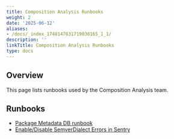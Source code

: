 ```yaml
---
title: Composition Analysis Runbooks
weight: 2
date: '2025-06-12'
aliases:
- /docs/_index_1748147631719030165_1_1/
description: ''
linkTitle: Composition Analysis Runbooks
type: docs
---
```


## Overview

This page lists runbooks used by the Composition Analysis team.

## Runbooks

* [Package Metadata DB runbook](https://gitlab.com/gitlab-org/security-products/license-db/deployment/-/tree/main/docs/runbooks)
* [Enable/Disable SemverDialect Errors in Sentry](semver-dialect-errors-in-sentry)
